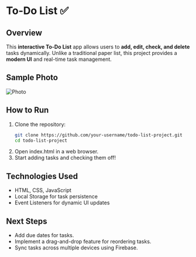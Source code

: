 # To-Do List ✅  

## Overview  
This **interactive To-Do List** app allows users to **add, edit, check, and delete** tasks dynamically. Unlike a traditional paper list, this project provides a **modern UI** and real-time task management.  

## Sample Photo
![Photo](https://github.com/haileyrthomas01/pythonportfolio/blob/main/web-projects/todo-list-project/todolist.png)

## How to Run  
1. Clone the repository:  
   ```sh
   git clone https://github.com/your-username/todo-list-project.git
   cd todo-list-project
2. Open index.html in a web browser.
3. Start adding tasks and checking them off!

## Technologies Used
- HTML, CSS, JavaScript
- Local Storage for task persistence
- Event Listeners for dynamic UI updates

## Next Steps
- Add due dates for tasks.
- Implement a drag-and-drop feature for reordering tasks.
- Sync tasks across multiple devices using Firebase.
